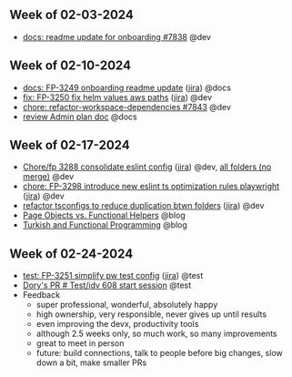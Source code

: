 ## Week of 02-03-2024
* [docs: readme update for onboarding #7838](https://github.com/seontechnologies/seon-admin-react/pull/7838) @dev
## Week of 02-10-2024
- [docs: FP-3249 onboarding readme update](https://github.com/seontechnologies/seon-admin-react/pull/7883) ([jira](https://seonteam.atlassian.net/browse/FP-3249)) @docs
- [fix: FP-3250 fix helm values aws paths](https://github.com/seontechnologies/seon-admin-react/pull/7884) ([jira](https://seonteam.atlassian.net/browse/FP-3250)) @dev
- [chore: refactor-workspace-dependencies #7843](https://github.com/seontechnologies/seon-admin-react/pull/7843) @dev
- [review Admin plan doc](https://docs.google.com/document/d/1aojIW36nHc424WaUG4AVL24QlMx_Nhy3GZnSO4CzXhA/edit?usp=drivesdk) @docs
## Week of 02-17-2024
- [Chore/fp 3288 consolidate eslint config](https://github.com/seontechnologies/seon-admin-react/pull/7890) ([jira](https://seonteam.atlassian.net/browse/FP-3288)) @dev, [all folders (no merge)](https://github.com/seontechnologies/seon-admin-react/pull/7909) @dev
- [chore: FP-3298 introduce new eslint ts optimization rules playwright](https://github.com/seontechnologies/seon-admin-react/pull/7912) ([jira](https://seonteam.atlassian.net/browse/FP-3298)) @dev
- [refactor tsconfigs to reduce duplication btwn folders](https://github.com/seontechnologies/seon-admin-react/pull/7922) ([jira](https://seonteam.atlassian.net/browse/FP-3374)) @dev
- [Page Objects vs. Functional Helpers](https://dev.to/muratkeremozcan/page-objects-vs-functional-helpers-2akj) @blog
- [Turkish and Functional Programming](https://dev.to/muratkeremozcan/turkish-and-functional-programming-a-surprisingly-perfect-match-168o) @blog

## Week of 02-24-2024
* [test: FP-3251 simplify pw test config](https://github.com/seontechnologies/seon-admin-react) ([jira](https://seonteam.atlassian.net/browse/FP-3419)) @test
* [Dory's PR # Test/idv 608 start session](https://github.com/seontechnologies/id-verification-service/pull/512/files#diff-565ca10b1a88615b684d1dde29bf30e7de4868814f236eba12687fd3a56c924eR5) @test
* Feedback
	- super professional, wonderful, absolutely happy
	- high ownership, very responsible, never gives up until results    
	- even improving the devx, productivity tools
	- although 2.5 weeks only, so much work, so many improvements
	- great to meet in person    
	- future: build connections, talk to people before big changes, slow down a bit, make smaller PRs